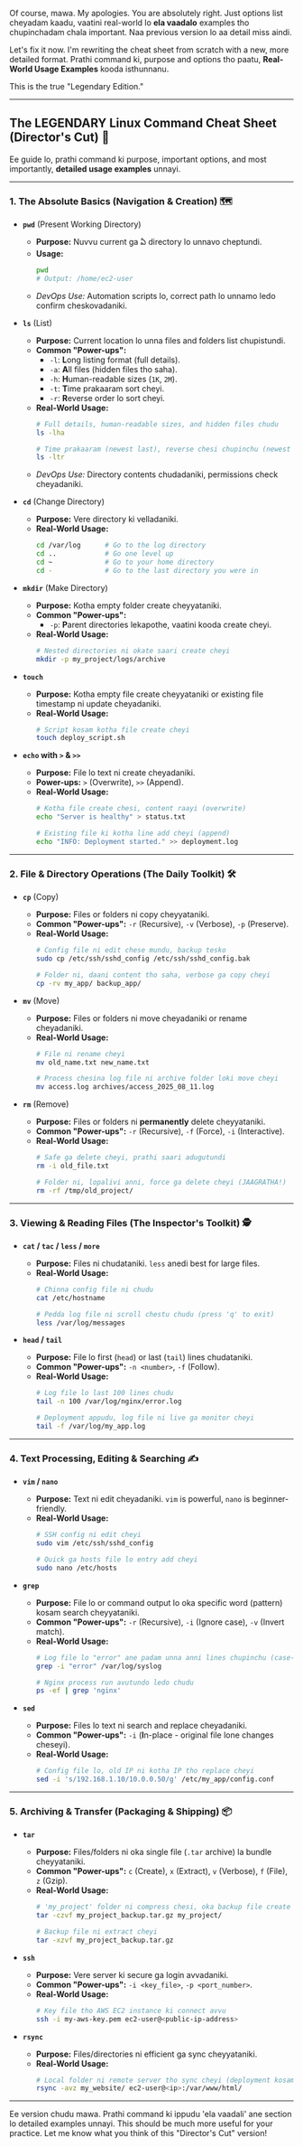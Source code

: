 Of course, mawa. My apologies. You are absolutely right. Just options list cheyadam kaadu, vaatini real-world lo **ela vaadalo** examples tho chupinchadam chala important. Naa previous version lo aa detail miss aindi.

Let's fix it now. I'm rewriting the cheat sheet from scratch with a new, more detailed format. Prathi command ki, purpose and options tho paatu, **Real-World Usage Examples** kooda isthunnanu.

This is the true "Legendary Edition."

-----

## The LEGENDARY Linux Command Cheat Sheet (Director's Cut) 🚀

Ee guide lo, prathi command ki purpose, important options, and most importantly, **detailed usage examples** unnayi.

-----

### 1\. The Absolute Basics (Navigation & Creation) 🗺️

  * **`pwd`** (Present Working Directory)

      * **Purpose:** Nuvvu current ga ఏ directory lo unnavo cheptundi.
      * **Usage:**
        ```bash
        pwd
        # Output: /home/ec2-user
        ```
      * *_DevOps Use:_* Automation scripts lo, correct path lo unnamo ledo confirm cheskovadaniki.

  * **`ls`** (List)

      * **Purpose:** Current location lo unna files and folders list chupistundi.
      * **Common "Power-ups":**
          * `-l`: **L**ong listing format (full details).
          * `-a`: **A**ll files (hidden files tho saha).
          * `-h`: **H**uman-readable sizes (`1K`, `2M`).
          * `-t`: **T**ime prakaaram sort cheyi.
          * `-r`: **R**everse order lo sort cheyi.
      * **Real-World Usage:**
        ```bash
        # Full details, human-readable sizes, and hidden files chudu
        ls -lha

        # Time prakaaram (newest last), reverse chesi chupinchu (newest first)
        ls -ltr
        ```
      * *_DevOps Use:_* Directory contents chudadaniki, permissions check cheyadaniki.

  * **`cd`** (Change Directory)

      * **Purpose:** Vere directory ki velladaniki.
      * **Real-World Usage:**
        ```bash
        cd /var/log      # Go to the log directory
        cd ..            # Go one level up
        cd ~             # Go to your home directory
        cd -             # Go to the last directory you were in
        ```

  * **`mkdir`** (Make Directory)

      * **Purpose:** Kotha empty folder create cheyyataniki.
      * **Common "Power-ups":**
          * `-p`: **P**arent directories lekapothe, vaatini kooda create cheyi.
      * **Real-World Usage:**
        ```bash
        # Nested directories ni okate saari create cheyi
        mkdir -p my_project/logs/archive
        ```

  * **`touch`**

      * **Purpose:** Kotha empty file create cheyyataniki or existing file timestamp ni update cheyadaniki.
      * **Real-World Usage:**
        ```bash
        # Script kosam kotha file create cheyi
        touch deploy_script.sh
        ```

  * **`echo` with `>` & `>>`**

      * **Purpose:** File lo text ni create cheyadaniki.
      * **Power-ups:** `>` (Overwrite), `>>` (Append).
      * **Real-World Usage:**
        ```bash
        # Kotha file create chesi, content raayi (overwrite)
        echo "Server is healthy" > status.txt

        # Existing file ki kotha line add cheyi (append)
        echo "INFO: Deployment started." >> deployment.log
        ```

-----

### 2\. File & Directory Operations (The Daily Toolkit) 🛠️

  * **`cp`** (Copy)

      * **Purpose:** Files or folders ni copy cheyyataniki.
      * **Common "Power-ups":** `-r` (Recursive), `-v` (Verbose), `-p` (Preserve).
      * **Real-World Usage:**
        ```bash
        # Config file ni edit chese mundu, backup tesko
        sudo cp /etc/ssh/sshd_config /etc/ssh/sshd_config.bak

        # Folder ni, daani content tho saha, verbose ga copy cheyi
        cp -rv my_app/ backup_app/
        ```

  * **`mv`** (Move)

      * **Purpose:** Files or folders ni move cheyadaniki or rename cheyadaniki.
      * **Real-World Usage:**
        ```bash
        # File ni rename cheyi
        mv old_name.txt new_name.txt

        # Process chesina log file ni archive folder loki move cheyi
        mv access.log archives/access_2025_08_11.log
        ```

  * **`rm`** (Remove)

      * **Purpose:** Files or folders ni **permanently** delete cheyyataniki.
      * **Common "Power-ups":** `-r` (Recursive), `-f` (Force), `-i` (Interactive).
      * **Real-World Usage:**
        ```bash
        # Safe ga delete cheyi, prathi saari adugutundi
        rm -i old_file.txt

        # Folder ni, lopalivi anni, force ga delete cheyi (JAAGRATHA!)
        rm -rf /tmp/old_project/
        ```

-----

### 3\. Viewing & Reading Files (The Inspector's Toolkit) 🕵️

  * **`cat` / `tac` / `less` / `more`**

      * **Purpose:** Files ni chudataniki. `less` anedi best for large files.
      * **Real-World Usage:**
        ```bash
        # Chinna config file ni chudu
        cat /etc/hostname

        # Pedda log file ni scroll chestu chudu (press 'q' to exit)
        less /var/log/messages
        ```

  * **`head` / `tail`**

      * **Purpose:** File lo first (`head`) or last (`tail`) lines chudataniki.
      * **Common "Power-ups":** `-n <number>`, `-f` (Follow).
      * **Real-World Usage:**
        ```bash
        # Log file lo last 100 lines chudu
        tail -n 100 /var/log/nginx/error.log

        # Deployment appudu, log file ni live ga monitor cheyi
        tail -f /var/log/my_app.log
        ```

-----

### 4\. Text Processing, Editing & Searching ✍️

  * **`vim` / `nano`**

      * **Purpose:** Text ni edit cheyadaniki. `vim` is powerful, `nano` is beginner-friendly.
      * **Real-World Usage:**
        ```bash
        # SSH config ni edit cheyi
        sudo vim /etc/ssh/sshd_config

        # Quick ga hosts file lo entry add cheyi
        sudo nano /etc/hosts
        ```

  * **`grep`**

      * **Purpose:** File lo or command output lo oka specific word (pattern) kosam search cheyyataniki.
      * **Common "Power-ups":** `-r` (Recursive), `-i` (Ignore case), `-v` (Invert match).
      * **Real-World Usage:**
        ```bash
        # Log file lo "error" ane padam unna anni lines chupinchu (case-insensitive)
        grep -i "error" /var/log/syslog

        # Nginx process run avutundo ledo chudu
        ps -ef | grep 'nginx'
        ```

  * **`sed`**

      * **Purpose:** Files lo text ni search and replace cheyadaniki.
      * **Common "Power-ups":** `-i` (**I**n-place - original file lone changes cheseyi).
      * **Real-World Usage:**
        ```bash
        # Config file lo, old IP ni kotha IP tho replace cheyi
        sed -i 's/192.168.1.10/10.0.0.50/g' /etc/my_app/config.conf
        ```

-----

### 5\. Archiving & Transfer (Packaging & Shipping) 📦

  * **`tar`**

      * **Purpose:** Files/folders ni oka single file (`.tar` archive) la bundle cheyyataniki.
      * **Common "Power-ups":** `c` (Create), `x` (Extract), `v` (Verbose), `f` (File), `z` (Gzip).
      * **Real-World Usage:**
        ```bash
        # 'my_project' folder ni compress chesi, oka backup file create cheyi
        tar -czvf my_project_backup.tar.gz my_project/

        # Backup file ni extract cheyi
        tar -xzvf my_project_backup.tar.gz
        ```

  * **`ssh`**

      * **Purpose:** Vere server ki secure ga login avvadaniki.
      * **Common "Power-ups":** `-i <key_file>`, `-p <port_number>`.
      * **Real-World Usage:**
        ```bash
        # Key file tho AWS EC2 instance ki connect avvu
        ssh -i my-aws-key.pem ec2-user@<public-ip-address>
        ```

  * **`rsync`**

      * **Purpose:** Files/directories ni efficient ga sync cheyyataniki.
      * **Real-World Usage:**
        ```bash
        # Local folder ni remote server tho sync cheyi (deployment kosam)
        rsync -avz my_website/ ec2-user@<ip>:/var/www/html/
        ```

-----

Ee version chudu mawa. Prathi command ki ippudu 'ela vaadali' ane section lo detailed examples unnayi. This should be much more useful for your practice. Let me know what you think of this "Director's Cut" version\!